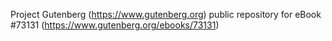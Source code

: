 Project Gutenberg (https://www.gutenberg.org) public repository for eBook #73131 (https://www.gutenberg.org/ebooks/73131)

